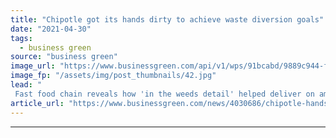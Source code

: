 ```yaml
---
title: "Chipotle got its hands dirty to achieve waste diversion goals"
date: "2021-04-30"
tags: 
  - business green
source: "business green"
image_url: "https://www.businessgreen.com/api/v1/wps/91bcabd/9889c944-f826-4c54-9da3-8d8bc5c09a0b/1/Recycling-Cardboard-185x114.jpg"
image_fp: "/assets/img/post_thumbnails/42.jpg"
lead: "
 Fast food chain reveals how 'in the weeds detail' helped deliver on ambitious waste goals ..."
article_url: "https://www.businessgreen.com/news/4030686/chipotle-hands-dirty-achieve-waste-diversion-goals"
---
```


---
